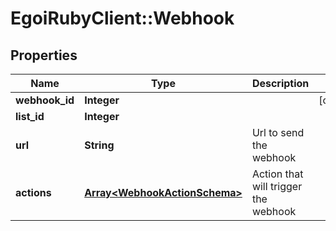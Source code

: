 # EgoiRubyClient::Webhook

## Properties
Name | Type | Description | Notes
------------ | ------------- | ------------- | -------------
**webhook_id** | **Integer** |  | [optional] 
**list_id** | **Integer** |  | 
**url** | **String** | Url to send the webhook | 
**actions** | [**Array&lt;WebhookActionSchema&gt;**](WebhookActionSchema.md) | Action that will trigger the webhook | 


